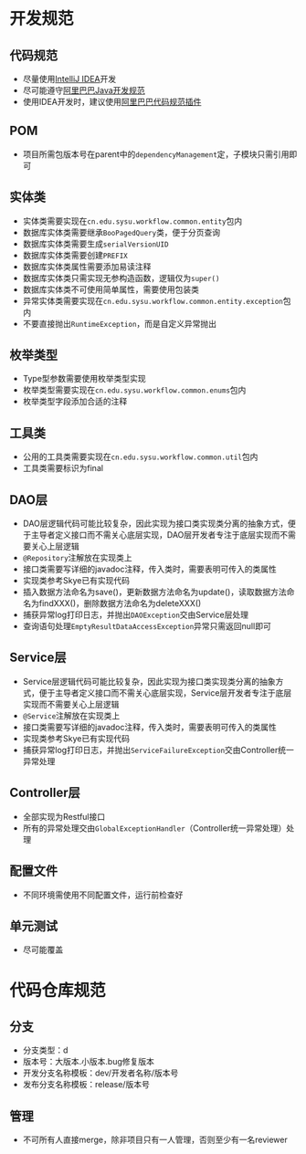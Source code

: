 # 开发规范

## 代码规范

- 尽量使用[IntelliJ IDEA](https://www.jetbrains.com/idea/)开发
- 尽可能遵守[阿里巴巴Java开发规范](https://github.com/alibaba/p3c/raw/master/%E9%98%BF%E9%87%8C%E5%B7%B4%E5%B7%B4Java%E5%BC%80%E5%8F%91%E6%89%8B%E5%86%8C%EF%BC%88%E5%8D%8E%E5%B1%B1%E7%89%88%EF%BC%89.pdf)
- 使用IDEA开发时，建议使用[阿里巴巴代码规范插件](https://github.com/alibaba/p3c/blob/master/idea-plugin/README_cn.md)

## POM

- 项目所需包版本号在parent中的```dependencyManagement```定，子模块只需引用即可

## 实体类

- 实体类需要实现在```cn.edu.sysu.workflow.common.entity```包内
- 数据库实体类需要继承```BooPagedQuery```类，便于分页查询
- 数据库实体类需要生成```serialVersionUID```
- 数据库实体类需要创建```PREFIX```
- 数据库实体类属性需要添加易读注释
- 数据库实体类只需实现无参构造函数，逻辑仅为```super()```
- 数据库实体类不可使用简单属性，需要使用包装类
- 异常实体类需要实现在```cn.edu.sysu.workflow.common.entity.exception```包内
- 不要直接抛出```RuntimeException```，而是自定义异常抛出

## 枚举类型

- Type型参数需要使用枚举类型实现
- 枚举类型需要实现在```cn.edu.sysu.workflow.common.enums```包内
- 枚举类型字段添加合适的注释

## 工具类

- 公用的工具类需要实现在```cn.edu.sysu.workflow.common.util```包内
- 工具类需要标识为final

## DAO层

- DAO层逻辑代码可能比较复杂，因此实现为接口类实现类分离的抽象方式，便于主导者定义接口而不需关心底层实现，DAO层开发者专注于底层实现而不需要关心上层逻辑
- ```@Repository```注解放在实现类上
- 接口类需要写详细的javadoc注释，传入类时，需要表明可传入的类属性
- 实现类参考Skye已有实现代码
- 插入数据方法命名为save()，更新数据方法命名为update()，读取数据方法命名为findXXX()，删除数据方法命名为deleteXXX()
- 捕获异常log打印日志，并抛出```DAOException```交由Service层处理
- 查询语句处理```EmptyResultDataAccessException```异常只需返回null即可

## Service层

- Service层逻辑代码可能比较复杂，因此实现为接口类实现类分离的抽象方式，便于主导者定义接口而不需关心底层实现，Service层开发者专注于底层实现而不需要关心上层逻辑
- ```@Service```注解放在实现类上
- 接口类需要写详细的javadoc注释，传入类时，需要表明可传入的类属性
- 实现类参考Skye已有实现代码
- 捕获异常log打印日志，并抛出```ServiceFailureException```交由Controller统一异常处理

## Controller层

- 全部实现为Restful接口
- 所有的异常处理交由```GlobalExceptionHandler```（Controller统一异常处理）处理

## 配置文件

- 不同环境需使用不同配置文件，运行前检查好

## 单元测试

- 尽可能覆盖

# 代码仓库规范

## 分支

- 分支类型：d
- 版本号：大版本.小版本.bug修复版本
- 开发分支名称模板：dev/开发者名称/版本号
- 发布分支名称模板：release/版本号

## 管理

- 不可所有人直接merge，除非项目只有一人管理，否则至少有一名reviewer